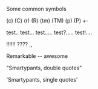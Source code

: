 Some common symbols

(c) 
(C) 
(r) 
(R) 
(tm) 
(TM) 
(p) 
(P) 
+-

test.. test... test..... test?..... test!....

!!!!!! ???? ,,

Remarkable -- awesome

"Smartypants, double quotes"

'Smartypants, single quotes'